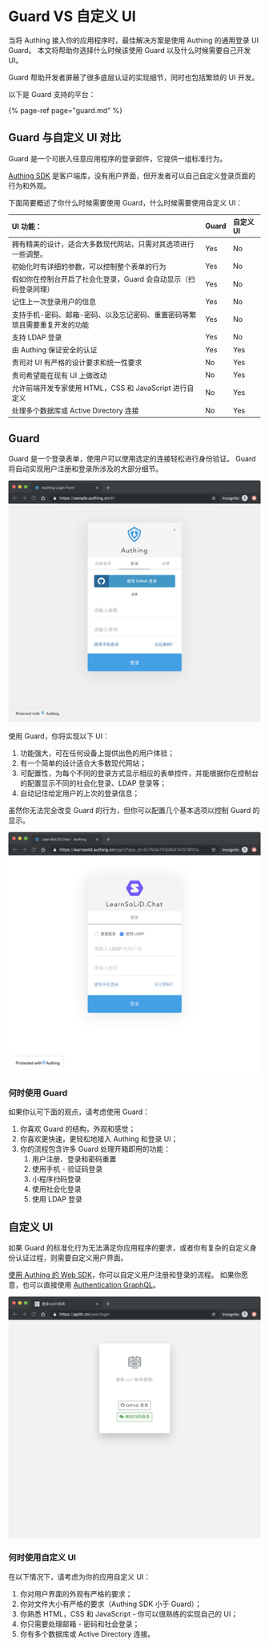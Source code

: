 # Guard VS 自定义 UI

当将 Authing 接入你的应用程序时，最佳解决方案是使用 Authing 的通用登录 UI Guard。 本文将帮助你选择什么时候该使用 Guard 以及什么时候需要自己开发 UI。

Guard 帮助开发者屏蔽了很多底层认证的实现细节，同时也包括繁琐的 UI 开发。

以下是 Guard 支持的平台：

{% page-ref page="guard.md" %}

## Guard 与自定义 UI 对比

Guard 是一个可嵌入任意应用程序的登录部件，它提供一组标准行为。

[Authing SDK](https://learn.authing.cn/authing/sdk/sdk) 是客户端库，没有用户界面，但开发者可以自己自定义登录页面的行为和外观。

下面简要概述了你什么时候需要使用 Guard，什么时候需要使用自定义 UI：

| **UI 功能：** | Guard | 自定义 UI |
| :--- | :--- | :--- |
| 拥有精美的设计，适合大多数现代网站，只需对其选项进行一些调整。 | Yes | No |
| 初始化时有详细的参数，可以控制整个表单的行为 | Yes | No |
| 假如你在控制台开启了社会化登录，Guard 会自动显示（扫码登录同理） | Yes | No |
| 记住上一次登录用户的信息 | Yes | No |
| 支持手机-密码、邮箱-密码、以及忘记密码、重置密码等繁琐且需要重复开发的功能 | Yes | No |
| 支持 LDAP 登录 | Yes | No |
| 由 Authing 保证安全的认证 | Yes | Yes |
| 贵司对 UI 有严格的设计要求和统一性要求 | No | Yes |
| 贵司希望能在现有 UI 上做改动 | No | Yes |
| 允许前端开发专家使用 HTML，CSS 和 JavaScript 进行自定义 | No | Yes |
| 处理多个数据库或 Active Directory 连接 | No | Yes |

## Guard

Guard 是一个登录表单，使用户可以使用选定的连接轻松进行身份验证。 Guard 将自动实现用户注册和登录所涉及的大部分细节。 

![](../.gitbook/assets/image%20%28176%29.png)

使用 Guard，你将实现以下 UI：

1. 功能强大，可在任何设备上提供出色的用户体验；
2. 有一个简单的设计适合大多数现代网站；
3. 可配置性，为每个不同的登录方式显示相应的表单控件，并能根据你在控制台的配置显示不同的社会化登录、LDAP 登录等；
4. 自动记住给定用户的上次的登录信息；

虽然你无法完全改变 Guard 的行为，但你可以配置几个基本选项以控制 Guard 的显示。

![](../.gitbook/assets/image%20%28280%29.png)

### 何时使用 Guard

如果你认可下面的观点，请考虑使用 Guard：

1. 你喜欢 Guard 的结构，外观和感觉；
2. 你喜欢更快速，更轻松地接入 Authing 和登录 UI；
3. 你的流程包含许多 Guard 处理开箱即用的功能： 
   1. 用户注册、登录和密码重置
   2. 使用手机 - 验证码登录
   3. 小程序扫码登录
   4. 使用社会化登录
   5. 使用 LDAP 登录

## 自定义 UI

如果 Guard 的标准化行为无法满足你应用程序的要求，或者你有复杂的自定义身份认证过程，则需要自定义用户界面。 

[使用 Authing 的 Web SDK](https://learn.authing.cn/authing/sdk/sdk/authing-sdk-for-web)，你可以自定义用户注册和登录的流程。 如果你愿意，也可以直接使用 [Authentication GraphQL](https://learn.authing.cn/authing/sdk/open-graphql)。

![](../.gitbook/assets/image%20%28103%29.png)

### 何时使用自定义 UI

在以下情况下，请考虑为你的应用自定义 UI：

1. 你对用户界面的外观有严格的要求；
2. 你对文件大小有严格的要求（Authing SDK 小于 Guard）；
3. 你熟悉 HTML，CSS 和 JavaScript - 你可以很熟练的实现自己的 UI；
4. 你只需要处理邮箱 - 密码和社会登录；
5. 你有多个数据库或 Active Directory 连接。



